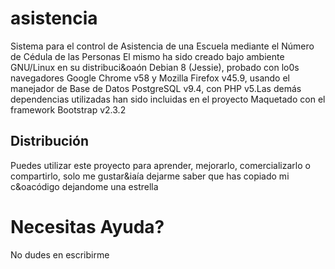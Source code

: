# asistencia
Sistema para el control de Asistencia de una Escuela mediante el N&uacute;mero de C&eacute;dula de las Personas
El mismo ha sido creado bajo ambiente GNU/Linux en su distribuci&oa&oacute;n Debian 8 (Jessie), probado con lo0s navegadores
Google Chrome v58 y Mozilla Firefox v45.9, usando el manejador de Base de Datos PostgreSQL v9.4, con PHP v5.Las dem&aacute;s dependencias utilizadas han sido incluidas en el proyecto
Maquetado con el framework Bootstrap v2.3.2
## Distribuci&oacute;n
Puedes utilizar este proyecto para aprender, mejorarlo, comercializarlo o compartirlo, solo me gustar&ia&iacute;a dejarme saber que has copiado
            mi c&oac&oacute;digo dejandome una estrella
# Necesitas Ayuda?
No dudes en escribirme
